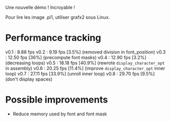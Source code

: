 Une nouvelle démo ! Incroyable !

Pour lire les image .pi1, utiliser grafx2 sous Linux.

# Performance tracking

v0.1 :  8.88 fps
v0.2 :  9.19 fps [3.5%]  (removed division in font_position)
v0.3 : 12.50 fps [36%]   (precompute font masks)
v0.4 : 12.90 fps [3.2%]  (decreasing loops)
v0.5 : 18.18 fps [40.9%] (rewrote `display_character_opt` in assembly)
v0.6 : 20.25 fps [11.4%] (improve `display_character_opt` inner loop)
v0.7 : 27.11 fps [33.9%] (unroll inner loop)
v0.8 : 29.70 fps [9.5%]  (don't display spaces)

# Possible improvements

- Reduce memory used by font and font mask
